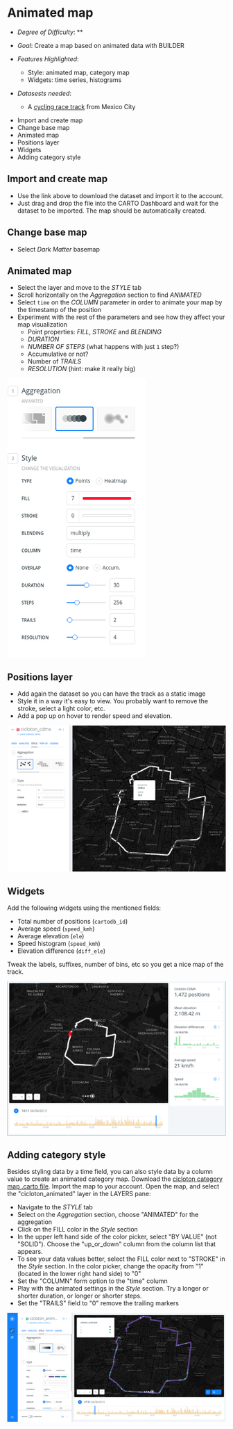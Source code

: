 # Animated map

* *Degree of Difficulty*: **

* *Goal*: Create a map based on animated data with BUILDER

* *Features Highlighted*:
	* Style: animated map, category map
	* Widgets: time series, histograms

* *Datasests needed*:
	* A [cycling race track](https://github.com/CartoDB/cdmx-training/blob/master/01-builder-visualization/exercises/maps/cicloton_cdmx.gpkg?raw=true) from Mexico City

<!-- MarkdownTOC -->

- Import and create map
- Change base map
- Animated map
- Positions layer
- Widgets
- Adding category style

<!-- /MarkdownTOC -->

## Import and create map

* Use the link above to download the dataset and import it to the account.
* Just drag and drop the file into the CARTO Dashboard and wait for the dataset to be imported. The map should be automatically created.

## Change base map

* Select *Dark Matter* basemap

## Animated map

* Select the layer and move to the *STYLE* tab
* Scroll horizontally on the *Aggregation* section to find *ANIMATED*
* Select `time` on the *COLUMN* parameter in order to animate your map by the timestamp of the position
* Experiment with the rest of the parameters and see how they affect your map visualization
  * Point properties: *FILL*, *STROKE* and *BLENDING*
  * *DURATION*
  * *NUMBER OF STEPS* (what happens with just `1` step?)
  * Accumulative or not?
  * Number of *TRAILS*
  * *RESOLUTION* (hint: make it really big)

![](imgs/01-torque-01.png)

## Positions layer

* Add again the dataset so you can have the track as a static image
* Style it in a way it's easy to view. You probably want to remove the stroke, select a light color, etc.
* Add a pop up on hover to render speed and elevation.

![](imgs/01-torque-02.png)

## Widgets

Add the following widgets using the mentioned fields:

* Total number of positions (`cartodb_id`)
* Average speed (`speed_kmh`)
* Average elevation (`ele`)
* Speed histogram (`speed_kmh`)
* Elevation difference (`diff_ele`)

Tweak the labels, suffixes, number of bins, etc so you get a nice map of the track.

![](imgs/01-torque-03.png)


## Adding category style

Besides styling data by a time field, you can also style data by a column value to create an animated category map. Download the [cicloton category map .carto file](https://github.com/CartoDB/cdmx-training/blob/master/01-builder-visualization/exercises/maps/cicloton%20category%20map.carto). Import the map to your account. Open the map, and select the "cicloton_animated" layer in the LAYERS pane:

* Navigate to the *STYLE* tab
* Select on the *Aggregation* section, choose "ANIMATED" for the aggregation
* Click on the FILL color in the *Style* section
* In the upper left hand side of the color picker, select "BY VALUE" (not "SOLID"). Choose the "up_or_down" column from the column list that appears.
* To see your data values better, select the FILL color next to "STROKE" in the *Style* section. In the color picker, change the opacity from "1" (located in the lower right hand side) to "0"
* Set the "COLUMN" form option to the "time" column
* Play with the animated settings in the *Style* section. Try a longer or shorter duration, or longer or shorter steps. 
* Set the "TRAILS" field to "0" remove the trailing markers

![](imgs/01-torque-04.png)
